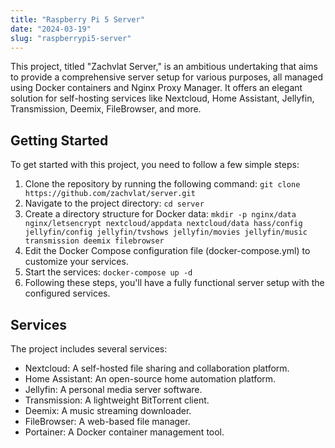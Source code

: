 ```yaml
---
title: "Raspberry Pi 5 Server"
date: "2024-03-19"
slug: "raspberrypi5-server"
---
```


This project, titled "Zachvlat Server," is an ambitious undertaking that aims to provide a comprehensive server setup for various purposes, all managed using Docker containers and Nginx Proxy Manager. It offers an elegant solution for self-hosting services like Nextcloud, Home Assistant, Jellyfin, Transmission, Deemix, FileBrowser, and more.

## Getting Started
To get started with this project, you need to follow a few simple steps:

1. Clone the repository by running the following command: `git clone https://github.com/zachvlat/server.git`  
2. Navigate to the project directory: `cd server`  
3. Create a directory structure for Docker data: `mkdir -p nginx/data nginx/letsencrypt nextcloud/appdata nextcloud/data hass/config jellyfin/config jellyfin/tvshows jellyfin/movies jellyfin/music transmission deemix filebrowser`  
4. Edit the Docker Compose configuration file (docker-compose.yml) to customize your services.
5. Start the services: `docker-compose up -d`  
6. Following these steps, you'll have a fully functional server setup with the configured services.  

## Services
The project includes several services:

* Nextcloud: A self-hosted file sharing and collaboration platform.
* Home Assistant: An open-source home automation platform.
* Jellyfin: A personal media server software.
* Transmission: A lightweight BitTorrent client.
* Deemix: A music streaming downloader.
* FileBrowser: A web-based file manager.
* Portainer: A Docker container management tool.
